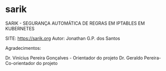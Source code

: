 # sarik
SARIK - SEGURANÇA AUTOMÁTICA DE REGRAS EM IPTABLES EM KUBERNETES

SITE:          https://sarik.org
Autor:         Jonathan G.P. dos Santos

Agradecimentos:

Dr. Vinícius Pereira Gonçalves - Orientador do projeto
Dr. Geraldo Pereira- Co-orientador do projeto
